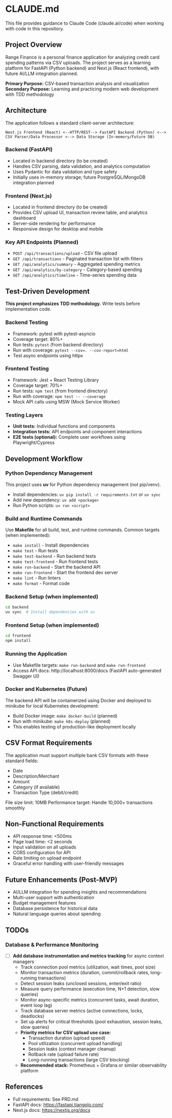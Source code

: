 # CLAUDE.md

This file provides guidance to Claude Code (claude.ai/code) when working with code in this repository.

## Project Overview

Range Finance is a personal finance application for analyzing credit card spending patterns via CSV uploads. The project serves as a learning platform for FastAPI (Python backend) and Next.js (React frontend), with future AI/LLM integration planned.

**Primary Purpose:** CSV-based transaction analysis and visualization
**Secondary Purpose:** Learning and practicing modern web development with TDD methodology

## Architecture

The application follows a standard client-server architecture:

```
Next.js Frontend (React) <--HTTP/REST--> FastAPI Backend (Python) <--> CSV Parser/Data Processor <--> Data Storage (In-memory/Future DB)
```

### Backend (FastAPI)
- Located in backend directory (to be created)
- Handles CSV parsing, data validation, and analytics computation
- Uses Pydantic for data validation and type safety
- Initially uses in-memory storage; future PostgreSQL/MongoDB integration planned

### Frontend (Next.js)
- Located in frontend directory (to be created)
- Provides CSV upload UI, transaction review table, and analytics dashboard
- Server-side rendering for performance
- Responsive design for desktop and mobile

### Key API Endpoints (Planned)
- `POST /api/transactions/upload` - CSV file upload
- `GET /api/transactions` - Paginated transaction list with filters
- `GET /api/analytics/summary` - Aggregated spending metrics
- `GET /api/analytics/by-category` - Category-based spending
- `GET /api/analytics/timeline` - Time-series spending data

## Test-Driven Development

**This project emphasizes TDD methodology.** Write tests before implementation code.

### Backend Testing
- Framework: pytest with pytest-asyncio
- Coverage target: 80%+
- Run tests: `pytest` (from backend directory)
- Run with coverage: `pytest --cov=. --cov-report=html`
- Test async endpoints using httpx

### Frontend Testing
- Framework: Jest + React Testing Library
- Coverage target: 70%+
- Run tests: `npm test` (from frontend directory)
- Run with coverage: `npm test -- --coverage`
- Mock API calls using MSW (Mock Service Worker)

### Testing Layers
- **Unit tests:** Individual functions and components
- **Integration tests:** API endpoints and component interactions
- **E2E tests (optional):** Complete user workflows using Playwright/Cypress

## Development Workflow

### Python Dependency Management
This project uses **uv** for Python dependency management (not pip/venv).
- Install dependencies: `uv pip install -r requirements.txt` or `uv sync`
- Add new dependency: `uv add <package>`
- Run Python scripts: `uv run <script>`

### Build and Runtime Commands
Use **Makefile** for all build, test, and runtime commands. Common targets (when implemented):
- `make install` - Install dependencies
- `make test` - Run tests
- `make test-backend` - Run backend tests
- `make test-frontend` - Run frontend tests
- `make run-backend` - Start the backend API
- `make run-frontend` - Start the frontend dev server
- `make lint` - Run linters
- `make format` - Format code

### Backend Setup (when implemented)
```bash
cd backend
uv sync  # Install dependencies with uv
```

### Frontend Setup (when implemented)
```bash
cd frontend
npm install
```

### Running the Application
- Use Makefile targets: `make run-backend` and `make run-frontend`
- Access API docs: http://localhost:8000/docs (FastAPI auto-generated Swagger UI)

### Docker and Kubernetes (Future)
The backend API will be containerized using Docker and deployed to minikube for local Kubernetes development:
- Build Docker image: `make docker-build` (planned)
- Run with minikube: `make k8s-deploy` (planned)
- This enables testing of production-like deployment locally

## CSV Format Requirements

The application must support multiple bank CSV formats with these standard fields:
- Date
- Description/Merchant
- Amount
- Category (if available)
- Transaction Type (debit/credit)

File size limit: 10MB
Performance target: Handle 10,000+ transactions smoothly

## Non-Functional Requirements

- API response time: <500ms
- Page load time: <2 seconds
- Input validation on all uploads
- CORS configuration for API
- Rate limiting on upload endpoint
- Graceful error handling with user-friendly messages

## Future Enhancements (Post-MVP)

- AI/LLM integration for spending insights and recommendations
- Multi-user support with authentication
- Budget management features
- Database persistence for historical data
- Natural language queries about spending

## TODOs

### Database & Performance Monitoring
- [ ] **Add database instrumentation and metrics tracking** for async context managers
  - Track connection pool metrics (utilization, wait times, pool size)
  - Monitor transaction metrics (duration, commit/rollback rates, long-running transactions)
  - Detect session leaks (unclosed sessions, enter/exit ratio)
  - Measure query performance (execution time, N+1 detection, slow queries)
  - Monitor async-specific metrics (concurrent tasks, await duration, event loop lag)
  - Track database server metrics (active connections, locks, deadlocks)
  - Set up alerts for critical thresholds (pool exhaustion, session leaks, slow queries)
  - **Priority metrics for CSV upload use case:**
    - Transaction duration (upload speed)
    - Pool utilization (concurrent upload handling)
    - Session leaks (context manager cleanup)
    - Rollback rate (upload failure rate)
    - Long-running transactions (large CSV blocking)
  - **Recommended stack:** Prometheus + Grafana or similar observability platform

## References

- Full requirements: See PRD.md
- FastAPI docs: https://fastapi.tiangolo.com/
- Next.js docs: https://nextjs.org/docs
